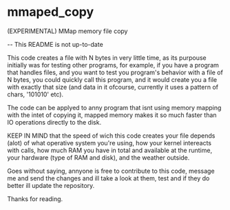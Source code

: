 # mmaped_copy
(EXPERIMENTAL) MMap memory file copy

-- This README is not up-to-date

This code creates a file with N bytes in very little time, as its purpouse initially was for testing other programs,
for example, if you have a program that handles files, and you want to test you program's behavior with a file of N bytes,
you could quickly call this program, and it would create you a file with exactly that size (and data in it ofcourse, currently
it uses a pattern of chars, '101010' etc).

The code can be applyed to anny program that isnt using memory mapping with the intet of copying it, mapped memory makes it so much faster
than IO operations directly to the disk.

KEEP IN MIND that the speed of wich this code creates your file depends (alot) of what operative system you're using,
how your kernel intereacts with calls, how much RAM you have in total and available at the runtime, your hardware (type of RAM
and disk), and the weather outside.

Goes without saying, annyone is free to contribute to this code, message me and send the changes and ill take a look at them, test and
if they do better ill update the repository.

Thanks for reading.
